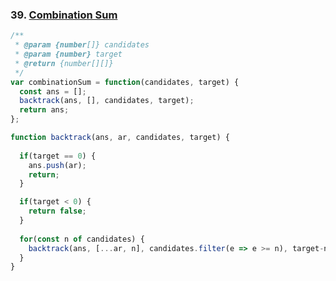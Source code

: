### 39. [Combination Sum](https://leetcode.com/problems/combination-sum/)
```javascript
/**
 * @param {number[]} candidates
 * @param {number} target
 * @return {number[][]}
 */
var combinationSum = function(candidates, target) {
  const ans = [];
  backtrack(ans, [], candidates, target);
  return ans;
};

function backtrack(ans, ar, candidates, target) {
  
  if(target == 0) {
    ans.push(ar);
    return;
  }

  if(target < 0) {
    return false;
  }
  
  for(const n of candidates) {
    backtrack(ans, [...ar, n], candidates.filter(e => e >= n), target-n);
  }
}
```

